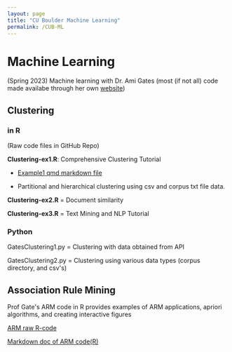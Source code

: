 ```yaml
---
layout: page
title: "CU Boulder Machine Learning"
permalink: /CUB-ML
---
```


# Machine Learning
(Spring 2023) Machine learning with Dr. Ami Gates (most (if not all) code made availabe through her own [website](https://gatesboltonanalytics.com/))

## Clustering

### in R
(Raw code files in GitHub Repo)

**Clustering-ex1.R**: Comprehensive Clustering Tutorial

- [Example1 qmd markdown file](CUB-ML/clust-ex1-mkdn.html)

- Partitional and hierarchical clustering using csv and corpus txt file data.

**Clustering-ex2.R** = Document similarity

**Clustering-ex3.R** = Text Mining and NLP Tutorial

### Python

GatesClustering1.py = Clustering with data obtained from API

GatesClustering2.py = Clustering using various data types (corpus directory, and csv's)


## Association Rule Mining

Prof Gate's ARM code in R provides examples of ARM applications, apriori algorithms, and creating interactive figures

[ARM raw R-code](CUB-ML/GatesARMcode.md)

[Markdown doc of ARM code(R)](CUB-ML/ARMmrkdwn.html)